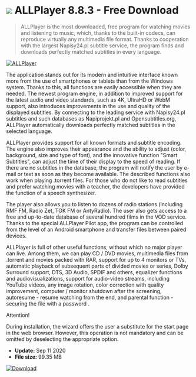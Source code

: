 # ![](https://cdn.softexe.net/static/icon/d/allplayer-8710.png) ALLPlayer 8.8.3 - Free Download

> ALLPlayer is the most downloaded, free program for watching movies and listening to music, which, thanks to the built-in codecs, can reproduce virtually any multimedia file format. Thanks to cooperation with the largest Napisy24.pl subtitle service, the program finds and downloads perfectly matched subtitles in every language.

[![ALLPlayer](https://gallery.dpcdn.pl/imgc/Tools/306/g_-_420x350_1.5_-_x20150429012328_0.png)](https://softexe.net/win/multimedia/audio-video-players/allplayer:hgpR.html)

The application stands out for its modern and intuitive interface known more from the use of smartphones or tablets than from the Windows system. Thanks to this, all functions are easily accessible when they are needed. The newest program engine, in addition to improved support for the latest audio and video standards, such as 4K, UltraHD or WebM support, also introduces improvements in the use and quality of the displayed subtitles. By connecting to the leading service with Napisy24.pl subtitles and such databases as Napiprojekt.pl and Opensubtitles.org, ALLPlayer automatically downloads perfectly matched subtitles in the selected language.
 
 ALLPlayer provides support for all known formats and subtitle encoding. The engine also improves their appearance and the ability to adjust (color, background, size and type of font), and the innovative function "Smart Subtitles", can adjust the time of their display to the speed of reading. If there are no subtitles in the database, the program will notify the user by e-mail or text as soon as they become available. The described functions also work when playing .torrent files. For those who do not like to read subtitles and prefer watching movies with a teacher, the developers have provided the function of a speech synthesizer.
 
 The player also allows you to listen to dozens of radio stations (including RMF FM, Radio Zet, TOK FM or AntyRadio). The user also gets access to a free and up-to-date database of several hundred films in the VOD service. Thanks to the special ALLPlayer Pilot app, the program can be controlled from the level of an Android smartphone and transfer files between paired devices.
 
 ALLPlayer is full of other useful functions, without which no major player can live. Among them, we can play CD / DVD movies, multimedia files from .torrent and movies packed with RAR, support for up to 4 monitors or TVs, automatic playback of subsequent parts of divided movies or series, Dolby Surround support, DTS, 3D Audio, SPDIF and others, equalizer functions and audiovisualizations, support for audio-video streams, including YouTube videos, any image rotation, color correction with quality improvement, computer / monitor shutdown after the screening, autoresume - resume watching from the end, and parental function - securing the file with a password .
 
 Attention!
 
 During installation, the wizard offers the user a substitute for the start page in the web browser. However, this operation is not mandatory and can be omitted by deselecting the appropriate option.


- **Update:** Sep 11 2020
- **File size:** 99.35 MB

[![Download](https://cdn.softexe.net/static/img/download.png)](https://softexe.net/win/multimedia/audio-video-players/allplayer:hgpR.html)

